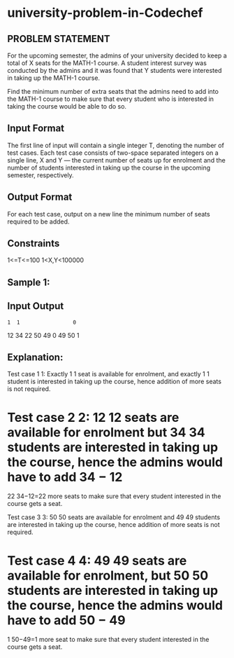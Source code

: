 # university-problem-in-Codechef
## PROBLEM STATEMENT
For the upcoming semester, the admins of your university decided to keep a total of 
X seats for the MATH-1 course. A student interest survey was conducted by the admins and it was found that 
Y students were interested in taking up the MATH-1 course.

Find the minimum number of extra seats that the admins need to add into the MATH-1 course to make sure that every student who is interested in taking the course would be able to do so.

##  Input Format
The first line of input will contain a single integer 
T, denoting the number of test cases.
Each test case consists of two-space separated integers on a single line, 
X and 
Y — the current number of seats up for enrolment and the number of students interested in taking up the course in the upcoming semester, respectively.
## Output Format
For each test case, output on a new line the minimum number of seats required to be added.

## Constraints
1<=T<=100
1<X,Y<100000
 
## Sample 1:
## Input               Output
    1  1                 0
   12  34                22
   50  49                0
   49  50                1
## Explanation:
Test case 
1
1: Exactly 
1
1 seat is available for enrolment, and exactly 
1
1 student is interested in taking up the course, hence addition of more seats is not required.

Test case 
2
2: 
12
12 seats are available for enrolment but 
34
34 students are interested in taking up the course, hence the admins would have to add 
34
−
12
=
22
34−12=22 more seats to make sure that every student interested in the course gets a seat.

Test case 
3
3: 
50
50 seats are available for enrolment and 
49
49 students are interested in taking up the course, hence addition of more seats is not required.

Test case 
4
4: 
49
49 seats are available for enrolment, but 
50
50 students are interested in taking up the course, hence the admins would have to add 
50
−
49
=
1
50−49=1 more seat to make sure that every student interested in the course gets a seat.
